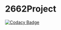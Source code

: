 # 2662Project

[![Codacy Badge](https://api.codacy.com/project/badge/Grade/b7f15d5f65ca4c54b9dc538e108e0097)](https://app.codacy.com/manual/99002662/2662Project?utm_source=github.com&utm_medium=referral&utm_content=99002662/2662Project&utm_campaign=Badge_Grade_Dashboard)